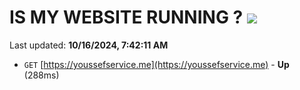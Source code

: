 # IS MY WEBSITE RUNNING ? [![](https://img.shields.io/static/v1?label=Sponsor&message=%E2%9D%A4&logo=GitHub&color=%23fe8e86)](https://github.com/sponsors/Youssef-Lehmam)

Last updated: **10/16/2024, 7:42:11 AM**

- `GET` [https://youssefservice.me](https://youssefservice.me) - **Up** (288ms)
